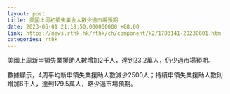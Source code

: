 ```yaml
---
layout: post
title: 美國上周初領失業金人數少過市場預期
date: 2023-06-01 21:18:50.000000000 +08:00
link: https://news.rthk.hk/rthk/ch/component/k2/1703141-20230601.htm
categories: rthk
---
```


美國上周新申領失業援助人數增加2千人，達到23.2萬人，仍少過市場預期。

數據顯示，4周平均新申領失業援助人數減少2500人；持續申領失業援助人數則增加6千人，達到179.5萬人，略少過市場預期。
